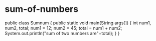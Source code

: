 # sum-of-numbers
public class Sumnum {
    public static void main(String args[]) {
        int num1, num2, total;
        num1 = 12;
        num2 = 45;
        total = num1 + num2;
        System.out.println("sum of two numbers are"+total);
    }
}
